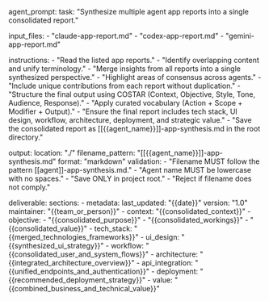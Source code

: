 agent_prompt:
task: "Synthesize multiple agent app reports into a single consolidated report."

input_files: - "claude-app-report.md" - "codex-app-report.md" - "gemini-app-report.md"

instructions: - "Read the listed app reports." - "Identify overlapping content and unify terminology." - "Merge insights from all reports into a single synthesized perspective." - "Highlight areas of consensus across agents." - "Include unique contributions from each report without duplication." - "Structure the final output using COSTAR (Context, Objective, Style, Tone, Audience, Response)." - "Apply curated vocabulary (Action + Scope + Modifier + Output)." - "Ensure the final report includes tech stack, UI design, workflow, architecture, deployment, and strategic value." - "Save the consolidated report as [[{{agent_name}}]]-app-synthesis.md in the root directory."

output:
location: "./"
filename_pattern: "[[{{agent_name}}]]-app-synthesis.md"
format: "markdown"
validation: - "Filename MUST follow the pattern [[agent]]-app-synthesis.md." - "Agent name MUST be lowercase with no spaces." - "Save ONLY in project root." - "Reject if filename does not comply."

deliverable:
sections: - metadata:
last_updated: "{{date}}"
version: "1.0"
maintainer: "{{team_or_person}}" - context: "{{consolidated_context}}" - objective: - "{{consolidated_purpose}}" - "{{consolidated_workings}}" - "{{consolidated_value}}" - tech_stack: "{{merged_technologies_frameworks}}" - ui_design: "{{synthesized_ui_strategy}}" - workflow: "{{consolidated_user_and_system_flows}}" - architecture: "{{integrated_architecture_overview}}" - api_integration: "{{unified_endpoints_and_authentication}}" - deployment: "{{recommended_deployment_strategy}}" - value: "{{combined_business_and_technical_value}}"

